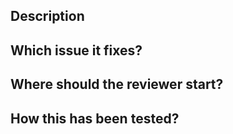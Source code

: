 ## Description
<!--- Describe your changes -->

## Which issue it fixes?
<!--- Link to issue: Closes #issue-number -->

## Where should the reviewer start?
<!--- Describe where reviewer should start testing -->

## How this has been tested?
<!--- Describe how you tested changes -->
